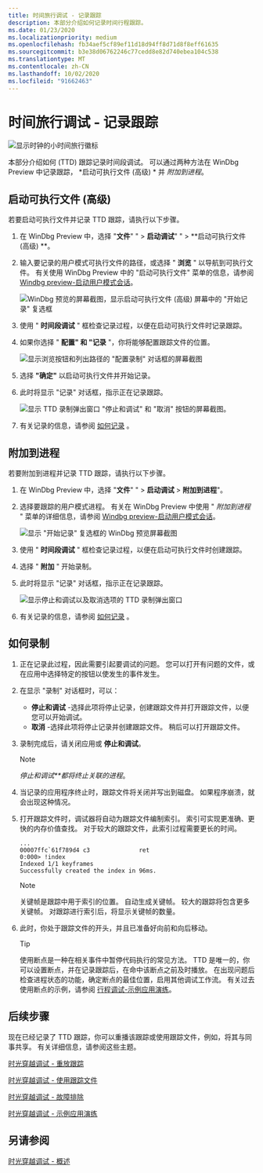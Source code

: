 ```yaml
---
title: 时间旅行调试 - 记录跟踪
description: 本部分介绍如何记录时间行程跟踪。
ms.date: 01/23/2020
ms.localizationpriority: medium
ms.openlocfilehash: fb34aef5cf89ef11d18d94ff8d71d8f8eff61635
ms.sourcegitcommit: b3e38d06762246c77cedd8e82d740ebea104c538
ms.translationtype: MT
ms.contentlocale: zh-CN
ms.lasthandoff: 10/02/2020
ms.locfileid: "91662463"
---
```

#  <a name="time-travel-debugging---record-a-trace"></a>时间旅行调试 - 记录跟踪

![显示时钟的小时间旅行徽标](images/ttd-time-travel-debugging-logo.png)

本部分介绍如何 (TTD) 跟踪记录时间段调试。 可以通过两种方法在 WinDbg Preview 中记录跟踪， *启动可执行文件 (高级) * 并 *附加到进程*。 

## <a name="launch-executable-advanced"></a>启动可执行文件 (高级) 

若要启动可执行文件并记录 TTD 跟踪，请执行以下步骤。

1. 在 WinDbg Preview 中，选择 "**文件**" "  >  **启动调试**" "  >  **启动可执行文件 (高级) **。

2. 输入要记录的用户模式可执行文件的路径，或选择 " **浏览** " 以导航到可执行文件。 有关使用 WinDbg Preview 中的 "启动可执行文件" 菜单的信息，请参阅 [Windbg preview-启动用户模式会话](windbg-user-mode-preview.md)。

    ![WinDbg 预览的屏幕截图，显示启动可执行文件 (高级) 屏幕中的 "开始记录" 复选框](images/ttd-windbgx-configure-recording.png)

3. 使用 " **时间段调试** " 框检查记录过程，以便在启动可执行文件时记录跟踪。

4. 如果你选择 " **配置" 和 "记录** "，你将能够配置跟踪文件的位置。

    ![显示浏览按钮和列出路径的 "配置录制" 对话框的屏幕截图](images/ttd-start-recording-dialog.png)

5. 选择 **"确定"** 以启动可执行文件并开始记录。

6. 此时将显示 "记录" 对话框，指示正在记录跟踪。

    ![显示 TTD 录制弹出窗口 "停止和调试" 和 "取消" 按钮的屏幕截图。](images/ttd-recording-pop-up-dialog.png)

7. 有关记录的信息，请参阅 [如何记录](#HOWTORECORD) 。

## <a name="attach-to-a-process"></a>附加到进程

若要附加到进程并记录 TTD 跟踪，请执行以下步骤。

1. 在 WinDbg Preview 中，选择 "**文件**" "  >  **启动调试**  >  **附加到进程**"。

2. 选择要跟踪的用户模式进程。 有关在 WinDbg Preview 中使用 " *附加到进程* " 菜单的详细信息，请参阅 [Windbg preview-启动用户模式会话](windbg-user-mode-preview.md)。

    ![显示 "开始记录" 复选框的 WinDbg 预览屏幕截图](images/ttd-start-recording-attach-to-process.png)


3. 使用 " **时间段调试** " 框检查记录过程，以便在启动可执行文件时创建跟踪。 

4. 选择 " **附加** " 开始录制。

5. 此时将显示 "记录" 对话框，指示正在记录跟踪。

    ![显示停止和调试以及取消选项的 TTD 录制弹出窗口](images/ttd-recording-pop-up-attach.png)

6. 有关记录的信息，请参阅 [如何记录](#HOWTORECORD) 。

## <a name="span-idhowtorecordspanspan-idhowtorecordspanhow-to-record"></a><span id="HOWTORECORD"></span><span id="howtorecord"></span>如何录制

1. 正在记录此过程，因此需要引起要调试的问题。 您可以打开有问题的文件，或在应用中选择特定的按钮以使发生的事件发生。 

2. 在显示 "录制" 对话框时，可以：

    - **停止和调试** -选择此项将停止记录，创建跟踪文件并打开跟踪文件，以便您可以开始调试。 
    - **取消** -选择此项将停止记录并创建跟踪文件。 稍后可以打开跟踪文件。 

3. 录制完成后，请关闭应用或 **停止和调试**。

   > [!NOTE]
   > *停止和调试**都将终止关联的进程*。 
   >

4. 当记录的应用程序终止时，跟踪文件将关闭并写出到磁盘。 如果程序崩溃，就会出现这种情况。

5. 打开跟踪文件时，调试器将自动为跟踪文件编制索引。 索引可实现更准确、更快的内存价值查找。 对于较大的跟踪文件，此索引过程需要更长的时间。

    ```dbgcmd
    ...
    00007ffc`61f789d4 c3              ret
    0:000> !index
    Indexed 1/1 keyframes
    Successfully created the index in 96ms.
    ```

   > [!NOTE]
   > 关键帧是跟踪中用于索引的位置。 自动生成关键帧。 较大的跟踪将包含更多关键帧。 对跟踪进行索引后，将显示关键帧的数量。
   >

6. 此时，你处于跟踪文件的开头，并且已准备好向前和向后移动。

    > [!TIP]
    > 使用断点是一种在相关事件中暂停代码执行的常见方法。  TTD 是唯一的，你可以设置断点，并在记录跟踪后，在命中该断点之前及时播放。 在出现问题后检查进程状态的功能，确定断点的最佳位置，启用其他调试工作流。 有关过去使用断点的示例，请参阅 [行程调试-示例应用演练](time-travel-debugging-walkthrough.md)。

## <a name="next-steps"></a>后续步骤

现在已经记录了 TTD 跟踪，你可以重播该跟踪或使用跟踪文件，例如，将其与同事共享。 有关详细信息，请参阅这些主题。

[时光穿越调试 - 重放跟踪](time-travel-debugging-replay.md)

[时光穿越调试 - 使用跟踪文件](time-travel-debugging-trace-file-information.md)

[时光穿越调试 - 故障排除](time-travel-debugging-troubleshooting.md)

[时光穿越调试 - 示例应用演练](time-travel-debugging-walkthrough.md)

## <a name="see-also"></a>另请参阅

[时光穿越调试 - 概述](time-travel-debugging-overview.md)

